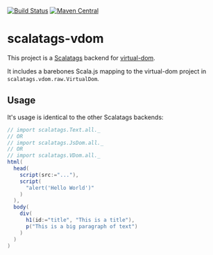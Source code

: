 

[![Build Status](https://travis-ci.org/KadekM/scalatags-vdom.svg?branch=master)](https://travis-ci.org/KadekM/scalatags-vdom)
[![Maven Central](https://img.shields.io/maven-central/v/com.marekkadek/scalatags-vdom_sjs0.6_2.11.svg)](https://maven-badges.herokuapp.com/maven-central/com.marekkadek/scalatags-vdom_sjs0.6_2.11)

# scalatags-vdom

This project is a [Scalatags](https://github.com/lihaoyi/scalatags/) backend for [virtual-dom](https://github.com/Matt-Esch/virtual-dom).

It includes a barebones Scala.js mapping to the virtual-dom project in ```scalatags.vdom.raw.VirtualDom```. 

## Usage

It's usage is identical to the other Scalatags backends:

```scala
// import scalatags.Text.all._
// OR
// import scalatags.JsDom.all._
// OR
// import scalatags.VDom.all._
html(
  head(
    script(src:="..."),
    script(
      "alert('Hello World')"
    )
  ),
  body(
    div(
      h1(id:="title", "This is a title"),
      p("This is a big paragraph of text")
    )
  )
)
```
